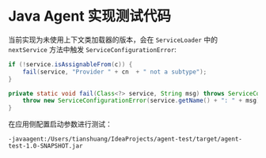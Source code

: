 # Java Agent 实现测试代码

当前实现为未使用上下文类加载器的版本，会在 `ServiceLoader` 中的 `nextService` 方法中触发 `ServiceConfigurationError`:

```java
if (!service.isAssignableFrom(c)) {
    fail(service, "Provider " + cn  + " not a subtype");
}

private static void fail(Class<?> service, String msg) throws ServiceConfigurationError {
    throw new ServiceConfigurationError(service.getName() + ": " + msg);
}
```

在应用侧配置启动参数进行测试：
```commandline
-javaagent:/Users/tianshuang/IdeaProjects/agent-test/target/agent-test-1.0-SNAPSHOT.jar
```
